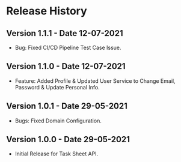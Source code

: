 # Release History

## Version 1.1.1 - Date 12-07-2021

- Bug: Fixed CI/CD Pipeline Test Case Issue.

## Version 1.1.0 - Date 12-07-2021

- Feature: Added Profile & Updated User Service to Change Email, Password & Update Personal Info.

## Version 1.0.1 - Date 29-05-2021

- Bugs: Fixed Domain Configuration.
## Version 1.0.0 - Date 29-05-2021

- Initial Release for Task Sheet API.
